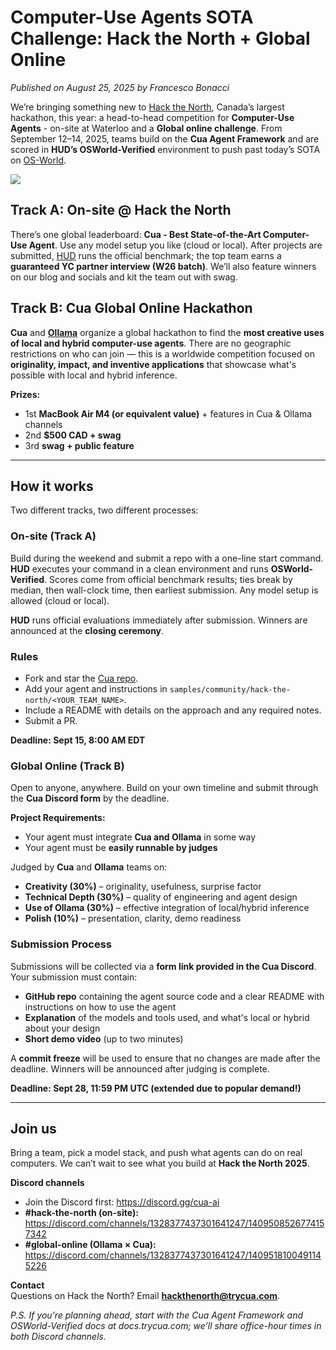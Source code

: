 # Computer-Use Agents SOTA Challenge: Hack the North + Global Online

_Published on August 25, 2025 by Francesco Bonacci_

We’re bringing something new to [Hack the North](https://hackthenorth.com), Canada’s largest hackathon, this year: a head-to-head competition for **Computer-Use Agents** - on-site at Waterloo and a **Global online challenge**. From September 12–14, 2025, teams build on the **Cua Agent Framework** and are scored in **HUD’s OSWorld-Verified** environment to push past today’s SOTA on [OS-World](https://os-world.github.io).

<img src="./assets/hack-the-north.png">

## Track A: On-site @ Hack the North

There’s one global leaderboard: **Cua - Best State-of-the-Art Computer-Use Agent**. Use any model setup you like (cloud or local). After projects are submitted, [HUD](https://www.hud.so) runs the official benchmark; the top team earns a **guaranteed YC partner interview (W26 batch)**. We’ll also feature winners on our blog and socials and kit the team out with swag.

## Track B: Cua Global Online Hackathon

**Cua** and [**Ollama**](https://ollama.com) organize a global hackathon to find the **most creative uses of local and hybrid computer-use agents**. There are no geographic restrictions on who can join — this is a worldwide competition focused on **originality, impact, and inventive applications** that showcase what's possible with local and hybrid inference.

**Prizes:**

- 1st **MacBook Air M4 (or equivalent value)** + features in Cua & Ollama channels
- 2nd **$500 CAD + swag**
- 3rd **swag + public feature**

---

## How it works

Two different tracks, two different processes:

### On-site (Track A)

Build during the weekend and submit a repo with a one-line start command. **HUD** executes your command in a clean environment and runs **OSWorld-Verified**. Scores come from official benchmark results; ties break by median, then wall-clock time, then earliest submission. Any model setup is allowed (cloud or local).

**HUD** runs official evaluations immediately after submission. Winners are announced at the **closing ceremony**.

### Rules

- Fork and star the [Cua repo](https://github.com/trycua/cua).
- Add your agent and instructions in `samples/community/hack-the-north/<YOUR_TEAM_NAME>`.
- Include a README with details on the approach and any required notes.
- Submit a PR.

**Deadline: Sept 15, 8:00 AM EDT**

### Global Online (Track B)

Open to anyone, anywhere. Build on your own timeline and submit through the **Cua Discord form** by the deadline.

**Project Requirements:**

- Your agent must integrate **Cua and Ollama** in some way
- Your agent must be **easily runnable by judges**

Judged by **Cua** and **Ollama** teams on:

- **Creativity (30%)** – originality, usefulness, surprise factor
- **Technical Depth (30%)** – quality of engineering and agent design
- **Use of Ollama (30%)** – effective integration of local/hybrid inference
- **Polish (10%)** – presentation, clarity, demo readiness

### Submission Process

Submissions will be collected via a **form link provided in the Cua Discord**. Your submission must contain:

- **GitHub repo** containing the agent source code and a clear README with instructions on how to use the agent
- **Explanation** of the models and tools used, and what's local or hybrid about your design
- **Short demo video** (up to two minutes)

A **commit freeze** will be used to ensure that no changes are made after the deadline. Winners will be announced after judging is complete.

**Deadline: Sept 28, 11:59 PM UTC (extended due to popular demand!)**

---

## Join us

Bring a team, pick a model stack, and push what agents can do on real computers. We can’t wait to see what you build at **Hack the North 2025**.

**Discord channels**

- Join the Discord first: https://discord.gg/cua-ai
- **#hack-the-north (on-site):** https://discord.com/channels/1328377437301641247/1409508526774157342
- **#global-online (Ollama × Cua):** https://discord.com/channels/1328377437301641247/1409518100491145226

**Contact**  
Questions on Hack the North? Email **hackthenorth@trycua.com**.

_P.S. If you’re planning ahead, start with the Cua Agent Framework and OSWorld-Verified docs at docs.trycua.com; we’ll share office-hour times in both Discord channels._
